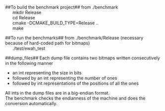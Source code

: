 ##To build the benchmark project##
from ./benchmark<br/>
&nbsp;&nbsp;&nbsp;&nbsp;&nbsp;&nbsp;mkdir Release<br/>
&nbsp;&nbsp;&nbsp;&nbsp;&nbsp;&nbsp;cd Release<br/>
&nbsp;&nbsp;&nbsp;&nbsp;&nbsp;&nbsp;cmake -DCMAKE_BUILD_TYPE=Release ..<br/>
&nbsp;&nbsp;&nbsp;&nbsp;&nbsp;&nbsp;make<br/>

##To run the benchmarks##
from ./benchmark/Release (necessary because of hard-coded path for bitmaps)<br/>
&nbsp;&nbsp;&nbsp;&nbsp;&nbsp;&nbsp;./test/ewah_test<br/>

##dump_files##
Each dump file contains two bitmaps written consecutively in the following manner<br/>
<ul>
  <li>an int representing the size in bits</li>
  <li>followed by an int representing the number of ones</li>
  <li>followed by int representations of the positions of all the ones</li>
</ul>
All ints in the dump files are in a big-endian format.<br/>
The benchmark checks the endianness of the machine and does the conversion automatically.
